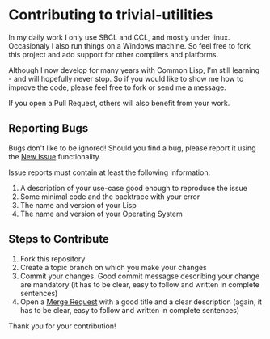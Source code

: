 # Contributing to trivial-utilities

In my daily work I only use SBCL and CCL, and mostly under linux. Occasionaly I also run things on a Windows machine. So feel free to fork this project and add support for other compilers and platforms.

Although I now develop for many years with Common Lisp, I'm still learning - and will hopefully never stop. So if you would like to show me how to improve the code, please feel free to fork or send me a message.

If you open a Pull Request, others will also benefit from your work.


## Reporting Bugs

Bugs don't like to be ignored! Should you find a bug, please report it using the [New Issue](https://gitlab.com/ediethelm/trivial-utilities/issues/new "Report a new issue") functionality.

Issue reports must contain at least the following information:
1. A description of your use-case good enough to reproduce the issue
2. Some minimal code and the backtrace with your error
3. The name and version of your Lisp
4. The name and version of your Operating System


## Steps to Contribute

1. Fork this repository
2. Create a topic branch on which you make your changes
3. Commit your changes. Good commit messagse describing your change are mandatory (it has to be clear, easy to follow and written in complete sentences)
4. Open a [Merge Request](https://gitlab.com/ediethelm/trivial-utilities/merge_requests/new "New Merge Request") with a good title and a clear description (again, it has to be clear, easy to follow and written in complete sentences)


Thank you for your contribution!

